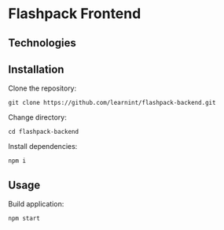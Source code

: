 # Flashpack Frontend

## Technologies


## Installation

Clone the repository:
```
git clone https://github.com/learnint/flashpack-backend.git
```
Change directory:
```
cd flashpack-backend
```
Install dependencies:
```
npm i
```

## Usage

Build application:
```
npm start
```
